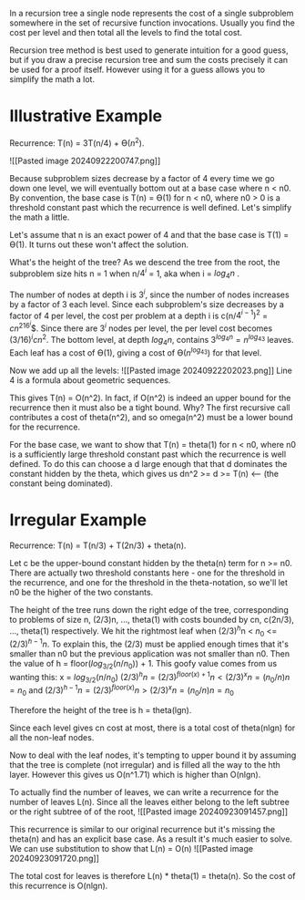 In a recursion tree a single node represents the cost of a single subproblem somewhere in the set of recursive function invocations. Usually you find the cost per level and then total all the levels to find the total cost.

Recursion tree method is best used to generate intuition for a good guess, but if you draw a precise recursion tree and sum the costs precisely it can be used for a proof itself. However using it for a guess allows you to simplify the math a lot.

# Illustrative Example
Recurrence: T(n) = 3T(n/4) + ϴ($n^2$).

![[Pasted image 20240922200747.png]]

Because subproblem sizes decrease by a factor of 4 every time we go down one level, we will eventually bottom out at a base case where n < n0. By convention, the base case is T(n) = ϴ(1) for n < n0, where n0 > 0 is a threshold constant past which the recurrence is well defined. Let's simplify the math a little.

Let's assume that n is an exact power of 4 and that the base case is T(1) = ϴ(1). It turns out these won't affect the solution.

What's the height of the tree? As we descend the tree from the root, the subproblem size hits n = 1 when n/$4^i$ = 1, aka when i = $log_4n$ .

The number of nodes at depth i is $3^i$, since the number of nodes increases by a factor of 3 each level. Since each subproblem's size decreases by a factor of 4 per level, the cost per problem at a depth i is c(n/$4^{i - 1})^2$ = $cn^216^i$$. Since there are $3^i$ nodes per level, the per level cost becomes $(3/16)^icn^2$. The bottom level, at depth $log_4n$, contains $3^{log_4n} = n^{log_43}$ leaves. Each leaf has a cost of ϴ(1), giving a cost of ϴ($n^{log_43}$) for that level.

Now we add up all the levels:
![[Pasted image 20240922202023.png]]
Line 4 is a formula about geometric sequences.

This gives T(n) = O(n^2). In fact, if O(n^2) is indeed an upper bound for the recurrence then it must also be a tight bound. Why? The first recursive call contributes a cost of theta(n^2), and so omega(n^2) must be a lower bound for the recurrence.

For the base case, we want to show that T(n) = theta(1) for n < n0, where n0 is a sufficiently large threshold constant past which the recurrence is well defined. To do this can choose a d large enough that that d dominates the constant hidden by the theta, which gives us dn^2 >= d >= T(n) <-- (the constant being dominated).
# Irregular Example
Recurrence: T(n) = T(n/3) + T(2n/3) + theta(n).

Let c be the upper-bound constant hidden by the theta(n) term for n >= n0. There are actually two threshold constants here - one for the threshold in the recurrence, and one for the threshold in the theta-notation, so we'll let n0 be the higher of the two constants.

The height of the tree runs down the right edge of the tree, corresponding to problems of size n, (2/3)n, ..., theta(1) with costs bounded by cn, c(2n/3), ..., theta(1) respectively. We hit the rightmost leaf when $(2/3)^h$n < $n_0$ <= $(2/3)^{h-1}n$. To explain this, the (2/3) must be applied enough times that it's smaller than n0 but the previous application was not smaller than n0. Then the value of h = floor($log_{3/2}(n/n_0)$) + 1. This goofy value comes from us wanting this:
x = $log_{3/2}(n/n_0)$ 
$(2/3)^hn = (2/3)^{floor(x) + 1}n < (2/3)^xn = (n_0/n)n = n_0$
and
$(2/3)^{h-1}n=(2/3)^{floor(x)}n > (2/3)^xn = (n_0/n)n = n_0$

Therefore the height of the tree is h = theta(lgn).

Since each level gives cn cost at most, there is a total cost of theta(nlgn) for all the non-leaf nodes.

Now to deal with the leaf nodes, it's tempting to upper bound it by assuming that the tree is complete (not irregular) and is filled all the way to the hth layer. However this gives us O(n^1.71) which is higher than O(nlgn).

To actually find the number of leaves, we can write a recurrence for the number of leaves L(n). Since all the leaves either belong to the left subtree or the right subtree of of the root,
![[Pasted image 20240923091457.png]]

This recurrence is similar to our original recurrence but it's missing the theta(n) and has an explicit base case. As a result it's much easier to solve. We can use substitution to show that L(n) = O(n)
![[Pasted image 20240923091720.png]]

The total cost for leaves is therefore L(n) * theta(1) = theta(n). So the cost of this recurrence is O(nlgn).